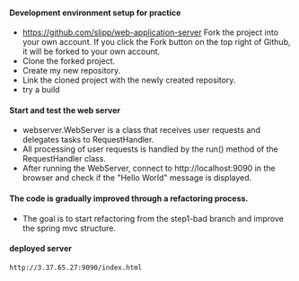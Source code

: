 #### Development environment setup for practice
- https://github.com/slipp/web-application-server Fork the project into your own account. If you click the Fork button on the top right of Github, it will be forked to your own account.
- Clone the forked project.
- Create my new repository.
- Link the cloned project with the newly created repository.
- try a build

#### Start and test the web server
- webserver.WebServer is a class that receives user requests and delegates tasks to RequestHandler.
- All processing of user requests is handled by the run() method of the RequestHandler class.
- After running the WebServer, connect to http://localhost:9090 in the browser and check if the "Hello World" message is displayed.

#### The code is gradually improved through a refactoring process.
- The goal is to start refactoring from the step1-bad branch and improve the spring mvc structure.

#### deployed server
```
http://3.37.65.27:9090/index.html
```
